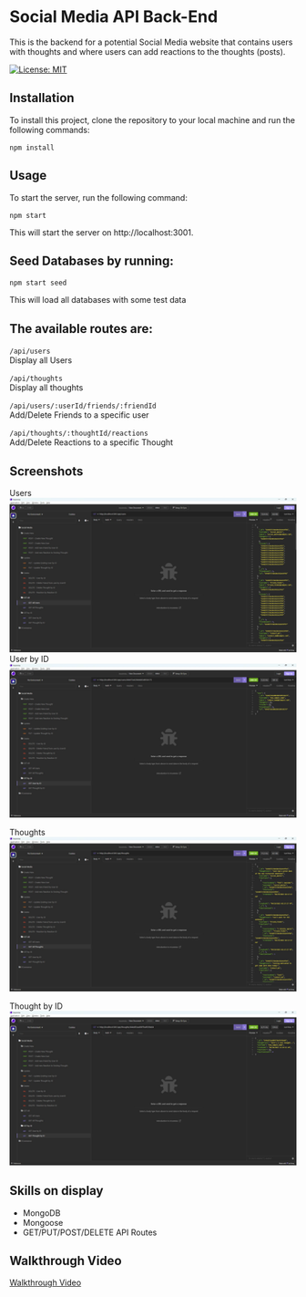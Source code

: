 # Social Media API Back-End
This is the backend for a potential Social Media website that contains users with thoughts and where users can add reactions to the thoughts (posts).

[![License: MIT](https://img.shields.io/badge/License-MIT-yellow.svg)](https://opensource.org/licenses/MIT)

## Installation
To install this project, clone the repository to your local machine and run the following commands:

``` 
npm install
```
## Usage
To start the server, run the following command:
``` 
npm start
```
This will start the server on http://localhost:3001.

## Seed Databases by running:
``` 
npm start seed
```
This will load all databases with some test data
## The available routes are:

`/api/users`  
Display all Users

`/api/thoughts`  
Display all thoughts

`/api/users/:userId/friends/:friendId`  
Add/Delete Friends to a specific user

`/api/thoughts/:thoughtId/reactions`  
Add/Delete Reactions to a specific Thought


## Screenshots

Users  
![All Users](./assets/img/all-users.jpg)  
User by ID  
![User by ID](./assets/img/user-by-id.jpg)  

Thoughts  
![Thoughts](./assets/img/all-thoughts.jpg)

Thought by ID  
![Thoughts](./assets/img/thought-by-id.jpg)




## Skills on display
- MongoDB
- Mongoose 
- GET/PUT/POST/DELETE API Routes

## Walkthrough Video
[Walkthrough Video](https://www.youtube.com/watch?v=r0gmwCzweGk)
